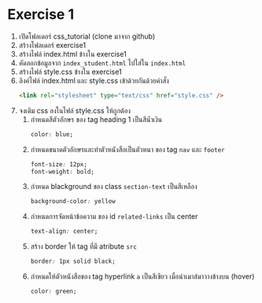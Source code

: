 # Exercise 1
1. เปิดโฟลเดอร์ css_tutorial (clone มาจาก github)
2. สร้างโฟลเดอร์ exercise1
3. สร้างไฟล์ index.html ข้างใน exercise1
4. คัดลอกข้อมูลจาก `index_student.html` ไปใส่ใน `index.html`
5. สร้างไฟล์ style.css ข้างใน exercise1
6. ลิงค์ไฟล์ index.html และ style.css เข้าด้วยกันด้วยคำสั่ง
   ```html
   <link rel="stylesheet" type="text/css" href="style.css" /> 
   ```
7. จงเติม css ลงในไฟล์ style.css ให้ถูกต้อง
   1. กำหนดสีตัวอักษร ของ tag heading 1 เป็นสีน้ำเงิน 
      ```css
      color: blue;
      ```
   2. กำหนดขนาดตัวอักษรและทำตัวหนังสือเป็นตัวหนา ของ tag `nav` และ `footer`
      ```css
      font-size: 12px;
      font-weight: bold;
      ```
   3. กำหนด blackground ของ class `section-text` เป็นสีเหลือง
      ```css
      background-color: yellow
      ```
   4. กำหนดการจัดหน้าข้อความ ของ id `related-links` เป็น center 
      ```css
      text-align: center;
      ```
   5. สร้าง border ให้ tag ที่มี atribute `src`
      ```css
      border: 1px solid black;
      ```
   6. กำหนดให้ตัวหนังสือของ tag hyperlink `a` เป็นสีเขียว เมื่อนำเมาส์มาวางข้างบน (hover)
      ```css
      color: green;
      ```

